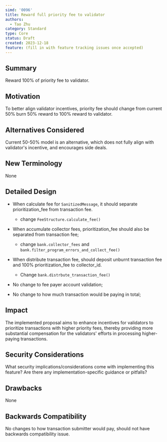 ```yaml
---
simd: '0096'
title: Reward full priority fee to validator
authors:
  - Tao Zhu
category: Standard
type: Core
status: Draft
created: 2023-12-18
feature: (fill in with feature tracking issues once accepted)
---
```


## Summary

Reward 100% of priority fee to validator.

## Motivation

To better align validator incentives, priority fee should change from current
50% burn 50% reward to 100% reward to validator.

## Alternatives Considered

Current 50-50% model is an alternative, which does not fully align with
validator's incentive, and encourages side deals.

## New Terminology

None

## Detailed Design

- When calculate fee for `SanitizedMessage`, it should separate prioritization_fee
from transaction fee.
  - change `FeeStructure.calculate_fee()`
- When accumulate collector fees, prioritization_fee should also be separated
from transaction fee;
  - change `bank.collector_fees` and `bank.filter_program_errors_and_collect_fee()`
- When distribute transaction fee, should deposit unburnt transaction fee and 100%
prioritization_fee to collector_id.
  - Change `bank.distrbute_transaction_fee()`

- No change to fee payer account validation;
- No change to how much transaction would be paying in total;

## Impact

The implemented proposal aims to enhance incentives for validators to
prioritize transactions with higher priority fees, thereby providing more
substantial compensation for the validators' efforts in processing higher-paying
transactions.

## Security Considerations

What security implications/considerations come with implementing this feature?
Are there any implementation-specific guidance or pitfalls?

## Drawbacks

None

## Backwards Compatibility

No changes to how transaction submitter would pay, should not have backwards
compatibility issue.
